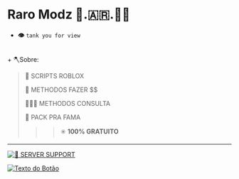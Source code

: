 # Raro Modz 🐀.🇦🇷.🥷🏼

- __👁️__ `tank you for view`

<br>
+       🪓Sobre:

> 📜 SCRIPTS ROBLOX
>
> 💸 METHODOS FAZER $$
>
> 🕵🏼‍♂️ METHODOS CONSULTA
>
> 🚀 PACK PRA FAMA
>>>✳️ **100% GRATUITO**

 ___

 [![📜 SERVER SUPPORT](https://via.placeholder.com/150x50.png?text=Server+support)](https://discord.gg/8KRc3VfZPC)

[![Texto do Botão](https://img.shields.io/badge/Texto%20do%20Bot%C3%A3o-azul)](https://www.exemplo.com)